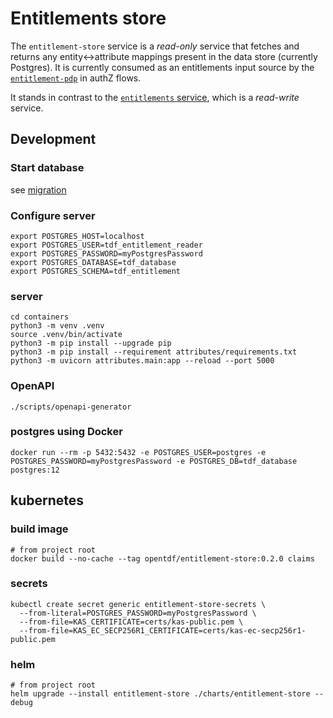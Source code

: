 # Entitlements store

The `entitlement-store` service is a *read-only* service that fetches and returns any entity<->attribute mappings present in the data store (currently Postgres). It is currently consumed as an entitlements input source by the [`entitlement-pdp`](../entitlement-pdp) in authZ flows.

It stands in contrast to the [`entitlements` service](../entitlements), which is a *read-write* service.

## Development

### Start database

see [migration](../migration/README.md)

### Configure server
```shell
export POSTGRES_HOST=localhost
export POSTGRES_USER=tdf_entitlement_reader
export POSTGRES_PASSWORD=myPostgresPassword
export POSTGRES_DATABASE=tdf_database
export POSTGRES_SCHEMA=tdf_entitlement
```

### server
```shell
cd containers
python3 -m venv .venv
source .venv/bin/activate
python3 -m pip install --upgrade pip
python3 -m pip install --requirement attributes/requirements.txt
python3 -m uvicorn attributes.main:app --reload --port 5000
```

### OpenAPI
```shell
./scripts/openapi-generator
```


### postgres using Docker
```shell
docker run --rm -p 5432:5432 -e POSTGRES_USER=postgres -e POSTGRES_PASSWORD=myPostgresPassword -e POSTGRES_DB=tdf_database postgres:12
```

## kubernetes

### build image
```shell
# from project root
docker build --no-cache --tag opentdf/entitlement-store:0.2.0 claims
```

### secrets
```shell
kubectl create secret generic entitlement-store-secrets \
  --from-literal=POSTGRES_PASSWORD=myPostgresPassword \
  --from-file=KAS_CERTIFICATE=certs/kas-public.pem \
  --from-file=KAS_EC_SECP256R1_CERTIFICATE=certs/kas-ec-secp256r1-public.pem
```

### helm
```shell
# from project root
helm upgrade --install entitlement-store ./charts/entitlement-store --debug
```
